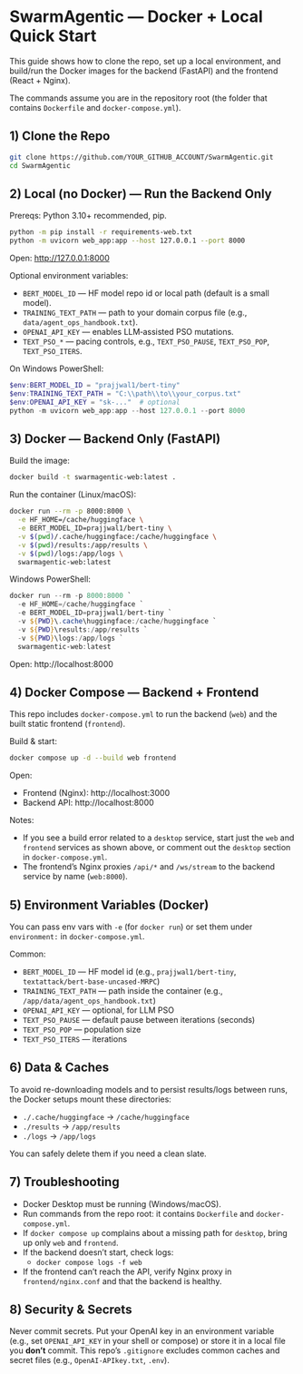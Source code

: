 # SwarmAgentic — Docker + Local Quick Start

This guide shows how to clone the repo, set up a local environment, and build/run the Docker images for the backend (FastAPI) and the frontend (React + Nginx).

The commands assume you are in the repository root (the folder that contains `Dockerfile` and `docker-compose.yml`).

## 1) Clone the Repo

```bash
git clone https://github.com/YOUR_GITHUB_ACCOUNT/SwarmAgentic.git
cd SwarmAgentic
```

## 2) Local (no Docker) — Run the Backend Only

Prereqs: Python 3.10+ recommended, pip.

```bash
python -m pip install -r requirements-web.txt
python -m uvicorn web_app:app --host 127.0.0.1 --port 8000
```

Open: http://127.0.0.1:8000

Optional environment variables:

- `BERT_MODEL_ID` — HF model repo id or local path (default is a small model).
- `TRAINING_TEXT_PATH` — path to your domain corpus file (e.g., `data/agent_ops_handbook.txt`).
- `OPENAI_API_KEY` — enables LLM‑assisted PSO mutations.
- `TEXT_PSO_*` — pacing controls, e.g., `TEXT_PSO_PAUSE`, `TEXT_PSO_POP`, `TEXT_PSO_ITERS`.

On Windows PowerShell:

```powershell
$env:BERT_MODEL_ID = "prajjwal1/bert-tiny"
$env:TRAINING_TEXT_PATH = "C:\\path\\to\\your_corpus.txt"
$env:OPENAI_API_KEY = "sk-..."  # optional
python -m uvicorn web_app:app --host 127.0.0.1 --port 8000
```

## 3) Docker — Backend Only (FastAPI)

Build the image:

```bash
docker build -t swarmagentic-web:latest .
```

Run the container (Linux/macOS):

```bash
docker run --rm -p 8000:8000 \
  -e HF_HOME=/cache/huggingface \
  -e BERT_MODEL_ID=prajjwal1/bert-tiny \
  -v $(pwd)/.cache/huggingface:/cache/huggingface \
  -v $(pwd)/results:/app/results \
  -v $(pwd)/logs:/app/logs \
  swarmagentic-web:latest
```

Windows PowerShell:

```powershell
docker run --rm -p 8000:8000 `
  -e HF_HOME=/cache/huggingface `
  -e BERT_MODEL_ID=prajjwal1/bert-tiny `
  -v ${PWD}\.cache\huggingface:/cache/huggingface `
  -v ${PWD}\results:/app/results `
  -v ${PWD}\logs:/app/logs `
  swarmagentic-web:latest
```

Open: http://localhost:8000

## 4) Docker Compose — Backend + Frontend

This repo includes `docker-compose.yml` to run the backend (`web`) and the built static frontend (`frontend`).

Build & start:

```bash
docker compose up -d --build web frontend
```

Open:

- Frontend (Nginx): http://localhost:3000
- Backend API: http://localhost:8000

Notes:

- If you see a build error related to a `desktop` service, start just the `web` and `frontend` services as shown above, or comment out the `desktop` section in `docker-compose.yml`.
- The frontend’s Nginx proxies `/api/*` and `/ws/stream` to the backend service by name (`web:8000`).

## 5) Environment Variables (Docker)

You can pass env vars with `-e` (for `docker run`) or set them under `environment:` in `docker-compose.yml`.

Common:

- `BERT_MODEL_ID` — HF model id (e.g., `prajjwal1/bert-tiny`, `textattack/bert-base-uncased-MRPC`)
- `TRAINING_TEXT_PATH` — path inside the container (e.g., `/app/data/agent_ops_handbook.txt`)
- `OPENAI_API_KEY` — optional, for LLM PSO
- `TEXT_PSO_PAUSE` — default pause between iterations (seconds)
- `TEXT_PSO_POP` — population size
- `TEXT_PSO_ITERS` — iterations

## 6) Data & Caches

To avoid re-downloading models and to persist results/logs between runs, the Docker setups mount these directories:

- `./.cache/huggingface` → `/cache/huggingface`
- `./results` → `/app/results`
- `./logs` → `/app/logs`

You can safely delete them if you need a clean slate.

## 7) Troubleshooting

- Docker Desktop must be running (Windows/macOS).
- Run commands from the repo root: it contains `Dockerfile` and `docker-compose.yml`.
- If `docker compose up` complains about a missing path for `desktop`, bring up only `web` and `frontend`.
- If the backend doesn’t start, check logs:
  - `docker compose logs -f web`
- If the frontend can’t reach the API, verify Nginx proxy in `frontend/nginx.conf` and that the backend is healthy.

## 8) Security & Secrets

Never commit secrets. Put your OpenAI key in an environment variable (e.g., set `OPENAI_API_KEY` in your shell or compose) or store it in a local file you **don’t** commit. This repo’s `.gitignore` excludes common caches and secret files (e.g., `OpenAI-APIkey.txt`, `.env`).

